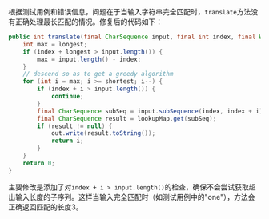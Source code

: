 根据测试用例和错误信息，问题在于当输入字符串完全匹配时，`translate`方法没有正确处理最长匹配的情况。修复后的代码如下：

```java
public int translate(final CharSequence input, final int index, final Writer out) throws IOException {
    int max = longest;
    if (index + longest > input.length()) {
        max = input.length() - index;
    }
    // descend so as to get a greedy algorithm
    for (int i = max; i >= shortest; i--) {
        if (index + i > input.length()) {
            continue;
        }
        final CharSequence subSeq = input.subSequence(index, index + i);
        final CharSequence result = lookupMap.get(subSeq);
        if (result != null) {
            out.write(result.toString());
            return i;
        }
    }
    return 0;
}
```

主要修改是添加了对`index + i > input.length()`的检查，确保不会尝试获取超出输入长度的子序列。这样当输入完全匹配时（如测试用例中的"one"），方法会正确返回匹配的长度3。